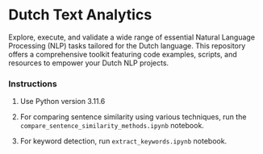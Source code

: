 # Dutch Text Analytics
Explore, execute, and validate a wide range of essential Natural Language Processing (NLP) tasks tailored for the Dutch language. This repository offers a comprehensive toolkit featuring code examples, scripts, and resources to empower your Dutch NLP projects.

### Instructions

1. Use Python version 3.11.6

2. For comparing sentence similarity using various techniques, run the `compare_sentence_similarity_methods.ipynb` notebook.

2. For keyword detection, run `extract_keywords.ipynb` notebook.